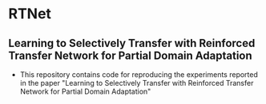 # RTNet
## Learning to Selectively Transfer with Reinforced Transfer Network for Partial Domain Adaptation

* This repository contains code for reproducing the experiments reported in the paper "Learning to Selectively Transfer with Reinforced Transfer Network for Partial Domain Adaptation"
